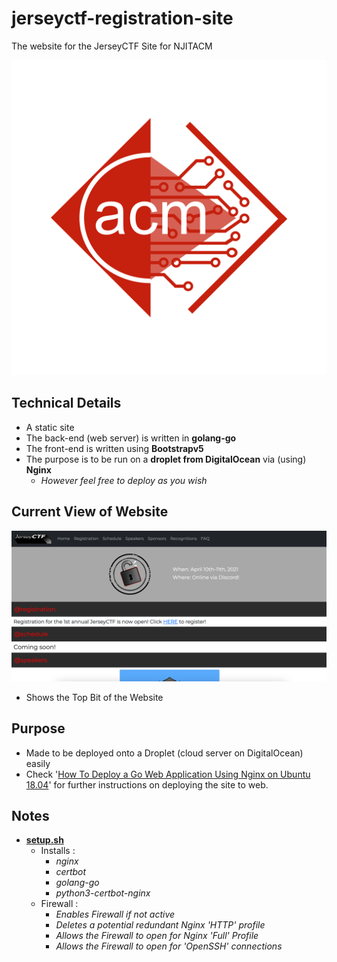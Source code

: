 # jerseyctf-registration-site
The website for the JerseyCTF Site for NJITACM

<!-- NJIT ACM LOGO -->
![](https://github.com/NJIT-ACM/NJIT-ACM/blob/main/ACMLOGO.png)

## Technical Details
* A static site 
* The back-end (web server) is written in **golang-go**
* The front-end is written using **Bootstrapv5**
* The purpose is to be run on a **droplet from DigitalOcean** via (using) **Nginx**
    * _However feel free to deploy as you wish_

## Current View of Website
![](img/TopBitOfWebsite.png)
* Shows the Top Bit of the Website

## Purpose
* Made to be deployed onto a Droplet (cloud server on DigitalOcean) easily
* Check '[How To Deploy a Go Web Application Using Nginx on Ubuntu 18.04](https://www.digitalocean.com/community/tutorials/how-to-deploy-a-go-web-application-using-nginx-on-ubuntu-18-04)' for further instructions on deploying the site to web.

## Notes
* **[setup.sh](setup.sh)** 
    * Installs :
        *  _nginx_
        * _certbot_ 
        * _golang-go_
        * _python3-certbot-nginx_
    * Firewall :
        * _Enables Firewall if not active_
        * _Deletes a potential redundant Nginx 'HTTP' profile_
        * _Allows the Firewall to open for Nginx 'Full' Profile_
        * _Allows the Firewall to open for 'OpenSSH' connections_

